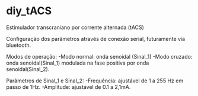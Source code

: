 # diy_tACS
Estimulador transcraniano por corrente alternada (tACS)

Configuração dos parâmetros através de conexão serial, futuramente via bluetooth.

Modos de operação:
-Modo normal: onda senoidal (Sinal_1)
-Modo cruzado: onda senoidal(Sinal_1) modulada na fase positiva por onda senoidal(Sinal_2).

Parâmetros de Sinal_1 e Sinal_2:
-Frequência: ajustável de 1 a 255 Hz em passo de 1Hz.
-Amplitude: ajustável de 0.1 a 2,1mA.
